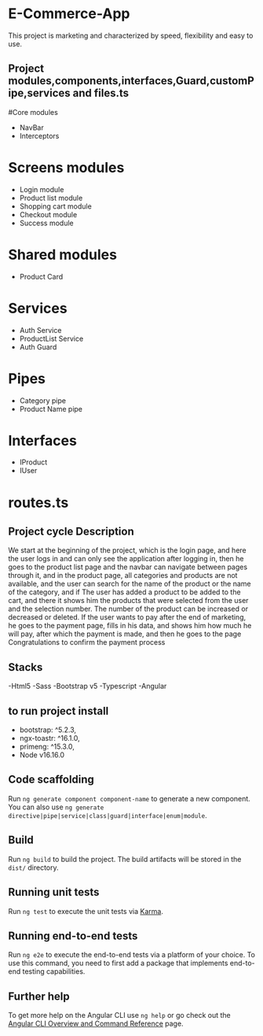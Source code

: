 # E-Commerce-App

This project  is marketing and characterized by speed, flexibility and easy to use.

## Project modules,components,interfaces,Guard,customPipe,services and files.ts
#Core modules 
  - NavBar
  - Interceptors


# Screens modules 
  - Login module
  - Product list module
  - Shopping cart module
  - Checkout module
  - Success module

  # Shared modules 
  - Product Card
  

 # Services 
  - Auth Service
  - ProductList Service
  - Auth Guard

# Pipes 
  - Category pipe
  - Product Name pipe


# Interfaces 
  - IProduct
  - IUser


# routes.ts

## Project cycle Description 

We start at the beginning of the project, which is the login page, and here the user logs in and can only see the application after logging in, then he goes to the product list page and the navbar can navigate between pages through it, and in the product page, all categories and products are not available, and the user can search for the name of the product or the name of the category, and if The user has added a product to be added to the cart, and there it shows him the products that were selected from the user and the selection number. The number of the product can be increased or decreased or deleted. If the user wants to pay after the end of marketing, he goes to the payment page, fills in his data, and shows him how much he will pay, after which the payment is made, and then he goes to the page Congratulations to confirm the payment process

##  Stacks

-Html5
-Sass 
-Bootstrap v5
-Typescript 
-Angular

## to run project install

- bootstrap: ^5.2.3,
- ngx-toastr: ^16.1.0,
- primeng: ^15.3.0,
- Node v16.16.0

## Code scaffolding

Run `ng generate component component-name` to generate a new component. You can also use `ng generate directive|pipe|service|class|guard|interface|enum|module`.

## Build

Run `ng build` to build the project. The build artifacts will be stored in the `dist/` directory.

## Running unit tests

Run `ng test` to execute the unit tests via [Karma](https://karma-runner.github.io).

## Running end-to-end tests

Run `ng e2e` to execute the end-to-end tests via a platform of your choice. To use this command, you need to first add a package that implements end-to-end testing capabilities.

## Further help

To get more help on the Angular CLI use `ng help` or go check out the [Angular CLI Overview and Command Reference](https://angular.io/cli) page.
